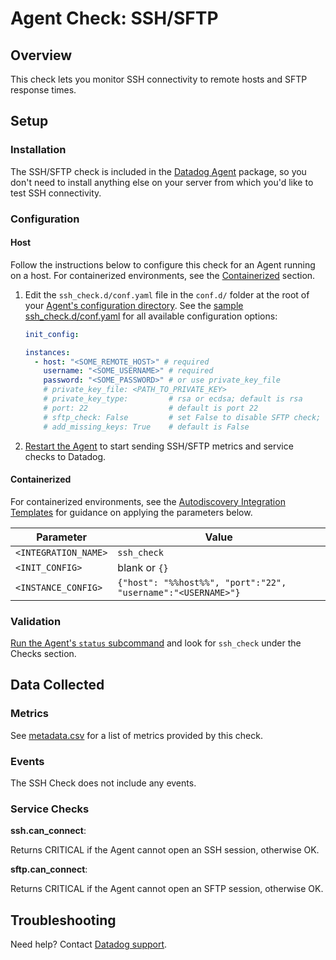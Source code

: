 # Agent Check: SSH/SFTP

## Overview

This check lets you monitor SSH connectivity to remote hosts and SFTP response times.

## Setup

### Installation

The SSH/SFTP check is included in the [Datadog Agent][1] package, so you don't need to install anything else on your server from which you'd like to test SSH connectivity.

### Configuration

#### Host

Follow the instructions below to configure this check for an Agent running on a host. For containerized environments, see the [Containerized](#containerized) section.

1. Edit the `ssh_check.d/conf.yaml` file in the `conf.d/` folder at the root of your [Agent's configuration directory][2]. See the [sample ssh_check.d/conf.yaml][3] for all available configuration options:

   ```yaml
   init_config:

   instances:
     - host: "<SOME_REMOTE_HOST>" # required
       username: "<SOME_USERNAME>" # required
       password: "<SOME_PASSWORD>" # or use private_key_file
       # private_key_file: <PATH_TO_PRIVATE_KEY>
       # private_key_type:         # rsa or ecdsa; default is rsa
       # port: 22                  # default is port 22
       # sftp_check: False         # set False to disable SFTP check; default is True
       # add_missing_keys: True    # default is False
   ```

2. [Restart the Agent][4] to start sending SSH/SFTP metrics and service checks to Datadog.

#### Containerized

For containerized environments, see the [Autodiscovery Integration Templates][8] for guidance on applying the parameters below.

| Parameter            | Value                                                        |
| -------------------- | ------------------------------------------------------------ |
| `<INTEGRATION_NAME>` | `ssh_check`                                                  |
| `<INIT_CONFIG>`      | blank or `{}`                                                |
| `<INSTANCE_CONFIG>`  | `{"host": "%%host%%", "port":"22", "username":"<USERNAME>"}` |

### Validation

[Run the Agent's `status` subcommand][5] and look for `ssh_check` under the Checks section.

## Data Collected

### Metrics

See [metadata.csv][6] for a list of metrics provided by this check.

### Events

The SSH Check does not include any events.

### Service Checks

**ssh.can_connect**:

Returns CRITICAL if the Agent cannot open an SSH session, otherwise OK.

**sftp.can_connect**:

Returns CRITICAL if the Agent cannot open an SFTP session, otherwise OK.

## Troubleshooting

Need help? Contact [Datadog support][7].

[1]: https://app.datadoghq.com/account/settings#agent
[2]: https://docs.datadoghq.com/agent/guide/agent-configuration-files/#agent-configuration-directory
[3]: https://github.com/DataDog/integrations-core/blob/master/ssh_check/datadog_checks/ssh_check/data/conf.yaml.example
[4]: https://docs.datadoghq.com/agent/guide/agent-commands/#start-stop-and-restart-the-agent
[5]: https://docs.datadoghq.com/agent/guide/agent-commands/#agent-status-and-information
[6]: https://github.com/DataDog/integrations-core/blob/master/ssh_check/metadata.csv
[7]: https://docs.datadoghq.com/help/
[8]: https://docs.datadoghq.com/agent/kubernetes/integrations/
